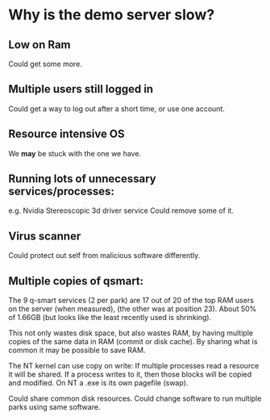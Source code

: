 # Why is the demo server slow?

## Low on Ram
  Could get some more.
## Multiple users still logged in
  Could get a way to log out after a short time, or use one account.
## Resource intensive OS
  We **may** be stuck with the one we have.
## Running lots of unnecessary services/processes:
  e.g. Nvidia Stereoscopic 3d driver service
  Could remove some of it.
## Virus scanner
  Could protect out self from malicious software differently.
## Multiple copies of qsmart:
  The 9 q-smart services (2 per park) are 17 out of 20 of the top RAM users on the server (when measured), (the other was at position 23). About 50% of 1.66GB (but looks like the least recently used is shrinking).

  This not only wastes disk space, but also wastes RAM, by having multiple copies of the same data in RAM (commit or disk cache). By sharing what is common it may be possible to save RAM. 

  The NT kernel can use copy on write: If multiple processes read a resource it will be shared. If a process writes to it, then those blocks will be copied and modified. On NT a .exe is its own pagefile (swap).

  Could share common disk resources.
  Could change software to run multiple parks using same software.
